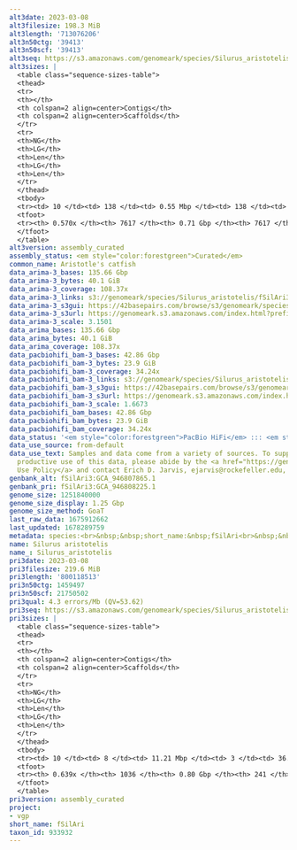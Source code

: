 ```yaml
---
alt3date: 2023-03-08
alt3filesize: 198.3 MiB
alt3length: '713076206'
alt3n50ctg: '39413'
alt3n50scf: '39413'
alt3seq: https://s3.amazonaws.com/genomeark/species/Silurus_aristotelis/fSilAri3/assembly_curated/fSilAri3.alt.cur.20230308.fasta.gz
alt3sizes: |
  <table class="sequence-sizes-table">
  <thead>
  <tr>
  <th></th>
  <th colspan=2 align=center>Contigs</th>
  <th colspan=2 align=center>Scaffolds</th>
  </tr>
  <tr>
  <th>NG</th>
  <th>LG</th>
  <th>Len</th>
  <th>LG</th>
  <th>Len</th>
  </tr>
  </thead>
  <tbody>
  <tr><td> 10 </td><td> 138 </td><td> 0.55 Mbp </td><td> 138 </td><td> 0.55 Mbp </td></tr><tr><td> 20 </td><td> 467 </td><td> 282.73 Kbp </td><td> 467 </td><td> 282.73 Kbp </td></tr><tr><td> 30 </td><td> 1064 </td><td> 161.39 Kbp </td><td> 1064 </td><td> 161.39 Kbp </td></tr><tr><td> 40 </td><td> 2096 </td><td> 91.91 Kbp </td><td> 2096 </td><td> 91.91 Kbp </td></tr><tr style="background-color:#cccccc;"><td> 50 </td><td> 4155 </td><td> 39.41 Kbp </td><td> 4155 </td><td> 39.41 Kbp </td></tr><tr><td> 60 </td><td> 0 </td><td>  </td><td> 0 </td><td>  </td></tr><tr><td> 70 </td><td> 0 </td><td>  </td><td> 0 </td><td>  </td></tr><tr><td> 80 </td><td> 0 </td><td>  </td><td> 0 </td><td>  </td></tr><tr><td> 90 </td><td> 0 </td><td>  </td><td> 0 </td><td>  </td></tr><tr><td> 100 </td><td> 0 </td><td>  </td><td> 0 </td><td>  </td></tr></tbody>
  <tfoot>
  <tr><th> 0.570x </th><th> 7617 </th><th> 0.71 Gbp </th><th> 7617 </th><th> 0.71 Gbp </th></tr>
  </tfoot>
  </table>
alt3version: assembly_curated
assembly_status: <em style="color:forestgreen">Curated</em>
common_name: Aristotle's catfish
data_arima-3_bases: 135.66 Gbp
data_arima-3_bytes: 40.1 GiB
data_arima-3_coverage: 108.37x
data_arima-3_links: s3://genomeark/species/Silurus_aristotelis/fSilAri3/genomic_data/arima/<br>
data_arima-3_s3gui: https://42basepairs.com/browse/s3/genomeark/species/Silurus_aristotelis/fSilAri3/genomic_data/arima/
data_arima-3_s3url: https://genomeark.s3.amazonaws.com/index.html?prefix=species/Silurus_aristotelis/fSilAri3/genomic_data/arima/
data_arima-3_scale: 3.1501
data_arima_bases: 135.66 Gbp
data_arima_bytes: 40.1 GiB
data_arima_coverage: 108.37x
data_pacbiohifi_bam-3_bases: 42.86 Gbp
data_pacbiohifi_bam-3_bytes: 23.9 GiB
data_pacbiohifi_bam-3_coverage: 34.24x
data_pacbiohifi_bam-3_links: s3://genomeark/species/Silurus_aristotelis/fSilAri3/genomic_data/pacbio_hifi/<br>
data_pacbiohifi_bam-3_s3gui: https://42basepairs.com/browse/s3/genomeark/species/Silurus_aristotelis/fSilAri3/genomic_data/pacbio_hifi/
data_pacbiohifi_bam-3_s3url: https://genomeark.s3.amazonaws.com/index.html?prefix=species/Silurus_aristotelis/fSilAri3/genomic_data/pacbio_hifi/
data_pacbiohifi_bam-3_scale: 1.6673
data_pacbiohifi_bam_bases: 42.86 Gbp
data_pacbiohifi_bam_bytes: 23.9 GiB
data_pacbiohifi_bam_coverage: 34.24x
data_status: '<em style="color:forestgreen">PacBio HiFi</em> ::: <em style="color:forestgreen">Arima</em>'
data_use_source: from-default
data_use_text: Samples and data come from a variety of sources. To support fair and
  productive use of this data, please abide by the <a href="https://genome10k.soe.ucsc.edu/data-use-policies/">Data
  Use Policy</a> and contact Erich D. Jarvis, ejarvis@rockefeller.edu, with any questions.
genbank_alt: fSilAri3:GCA_946807865.1
genbank_pri: fSilAri3:GCA_946808225.1
genome_size: 1251840000
genome_size_display: 1.25 Gbp
genome_size_method: GoaT
last_raw_data: 1675912662
last_updated: 1678289759
metadata: species:<br>&nbsp;&nbsp;short_name:&nbsp;fSilAri<br>&nbsp;&nbsp;name:&nbsp;Silurus&nbsp;aristotelis<br>&nbsp;&nbsp;taxon_id:&nbsp;933932<br>&nbsp;&nbsp;common_name:&nbsp;Aristotle's&nbsp;catfish<br>&nbsp;&nbsp;order:<br>&nbsp;&nbsp;&nbsp;&nbsp;name:&nbsp;Siluriformes<br>&nbsp;&nbsp;family:<br>&nbsp;&nbsp;&nbsp;&nbsp;name:&nbsp;Siluridae<br>&nbsp;&nbsp;individuals:<br>&nbsp;&nbsp;&nbsp;&nbsp;-&nbsp;short_name:&nbsp;fSilAri3<br>&nbsp;&nbsp;&nbsp;&nbsp;&nbsp;&nbsp;biosample_id:&nbsp;SAMEA12595289<br>&nbsp;&nbsp;&nbsp;&nbsp;&nbsp;&nbsp;sex:&nbsp;male<br>&nbsp;&nbsp;genome_size:&nbsp;1251840000<br>&nbsp;&nbsp;genome_size_method:&nbsp;GoaT<br>&nbsp;&nbsp;project:&nbsp;[&nbsp;vgp&nbsp;]<br>
name: Silurus aristotelis
name_: Silurus_aristotelis
pri3date: 2023-03-08
pri3filesize: 219.6 MiB
pri3length: '800118513'
pri3n50ctg: 1459497
pri3n50scf: 21750502
pri3qual: 4.3 errors/Mb (QV=53.62)
pri3seq: https://s3.amazonaws.com/genomeark/species/Silurus_aristotelis/fSilAri3/assembly_curated/fSilAri3.pri.cur.20230308.fasta.gz
pri3sizes: |
  <table class="sequence-sizes-table">
  <thead>
  <tr>
  <th></th>
  <th colspan=2 align=center>Contigs</th>
  <th colspan=2 align=center>Scaffolds</th>
  </tr>
  <tr>
  <th>NG</th>
  <th>LG</th>
  <th>Len</th>
  <th>LG</th>
  <th>Len</th>
  </tr>
  </thead>
  <tbody>
  <tr><td> 10 </td><td> 8 </td><td> 11.21 Mbp </td><td> 3 </td><td> 36.64 Mbp </td></tr><tr><td> 20 </td><td> 22 </td><td> 7.61 Mbp </td><td> 6 </td><td> 32.15 Mbp </td></tr><tr><td> 30 </td><td> 43 </td><td> 4.87 Mbp </td><td> 10 </td><td> 30.79 Mbp </td></tr><tr><td> 40 </td><td> 76 </td><td> 2.97 Mbp </td><td> 14 </td><td> 25.85 Mbp </td></tr><tr style="background-color:#cccccc;"><td> 50 </td><td> 138 </td><td style="background-color:#88ff88;"> 1.46 Mbp </td><td> 20 </td><td style="background-color:#88ff88;"> 21.75 Mbp </td></tr><tr><td> 60 </td><td> 362 </td><td> 226.23 Kbp </td><td> 26 </td><td> 17.68 Mbp </td></tr><tr><td> 70 </td><td> 0 </td><td>  </td><td> 0 </td><td>  </td></tr><tr><td> 80 </td><td> 0 </td><td>  </td><td> 0 </td><td>  </td></tr><tr><td> 90 </td><td> 0 </td><td>  </td><td> 0 </td><td>  </td></tr><tr><td> 100 </td><td> 0 </td><td>  </td><td> 0 </td><td>  </td></tr></tbody>
  <tfoot>
  <tr><th> 0.639x </th><th> 1036 </th><th> 0.80 Gbp </th><th> 241 </th><th> 0.80 Gbp </th></tr>
  </tfoot>
  </table>
pri3version: assembly_curated
project:
- vgp
short_name: fSilAri
taxon_id: 933932
---
```

